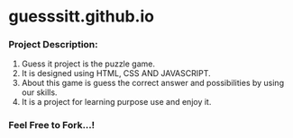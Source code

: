 # guesssitt.github.io

### Project Description:
  1. Guess it project is the puzzle game.
  2. It is designed using HTML, CSS AND JAVASCRIPT.
  3. About this game is guess the correct answer and possibilities by using our skills.
  4. It is a project for learning purpose use and enjoy it. 
  
### Feel Free to Fork...!
